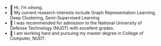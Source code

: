 - 👋 Hi, I’m xihong.
- 👀 My current research interests include Graph Representation Learning, Deep Clustering, Semi-Supervised Learning
- 🌱 I was recommended for admission to the National University of Defense Technology (NUDT) with excellent grades.
- 💞️ I am working hard and pursuing my master degree in College of Computer, NUDT.

<!---
xihongyang1999/xihongyang1999 is a ✨ special ✨ repository because its `README.md` (this file) appears on your GitHub profile.
You can click the Preview link to take a look at your changes.
--->
